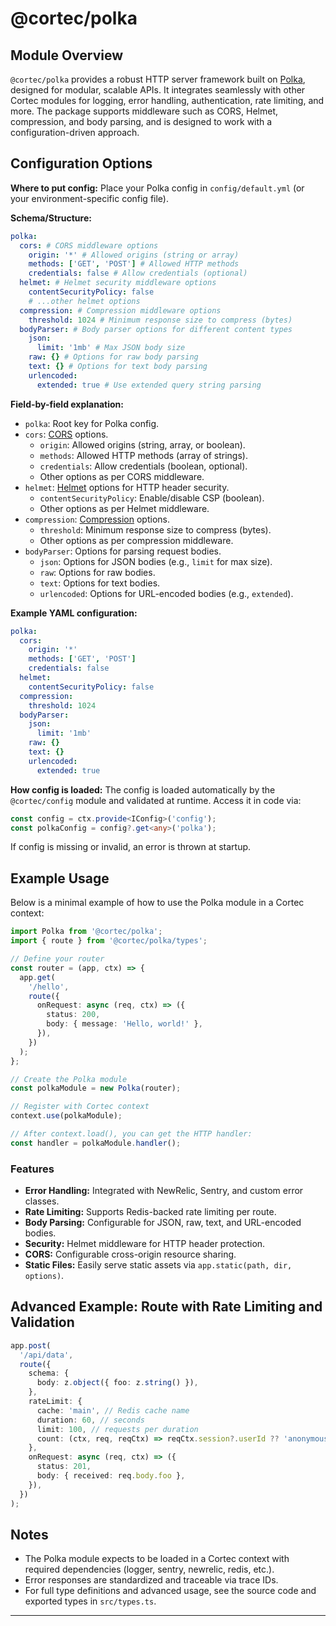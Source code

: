 # @cortec/polka

## Module Overview

`@cortec/polka` provides a robust HTTP server framework built on [Polka](https://github.com/lukeed/polka), designed for modular, scalable APIs. It integrates seamlessly with other Cortec modules for logging, error handling, authentication, rate limiting, and more. The package supports middleware such as CORS, Helmet, compression, and body parsing, and is designed to work with a configuration-driven approach.

## Configuration Options

**Where to put config:**
Place your Polka config in `config/default.yml` (or your environment-specific config file).

**Schema/Structure:**

```yaml
polka:
  cors: # CORS middleware options
    origin: '*' # Allowed origins (string or array)
    methods: ['GET', 'POST'] # Allowed HTTP methods
    credentials: false # Allow credentials (optional)
  helmet: # Helmet security middleware options
    contentSecurityPolicy: false
    # ...other helmet options
  compression: # Compression middleware options
    threshold: 1024 # Minimum response size to compress (bytes)
  bodyParser: # Body parser options for different content types
    json:
      limit: '1mb' # Max JSON body size
    raw: {} # Options for raw body parsing
    text: {} # Options for text body parsing
    urlencoded:
      extended: true # Use extended query string parsing
```

**Field-by-field explanation:**

- `polka`: Root key for Polka config.
- `cors`: [CORS](https://github.com/expressjs/cors#configuration-options) options.
  - `origin`: Allowed origins (string, array, or boolean).
  - `methods`: Allowed HTTP methods (array of strings).
  - `credentials`: Allow credentials (boolean, optional).
  - Other options as per CORS middleware.
- `helmet`: [Helmet](https://helmetjs.github.io/) options for HTTP header security.
  - `contentSecurityPolicy`: Enable/disable CSP (boolean).
  - Other options as per Helmet middleware.
- `compression`: [Compression](https://github.com/expressjs/compression#options) options.
  - `threshold`: Minimum response size to compress (bytes).
  - Other options as per compression middleware.
- `bodyParser`: Options for parsing request bodies.
  - `json`: Options for JSON bodies (e.g., `limit` for max size).
  - `raw`: Options for raw bodies.
  - `text`: Options for text bodies.
  - `urlencoded`: Options for URL-encoded bodies (e.g., `extended`).

**Example YAML configuration:**

```yaml
polka:
  cors:
    origin: '*'
    methods: ['GET', 'POST']
    credentials: false
  helmet:
    contentSecurityPolicy: false
  compression:
    threshold: 1024
  bodyParser:
    json:
      limit: '1mb'
    raw: {}
    text: {}
    urlencoded:
      extended: true
```

**How config is loaded:**
The config is loaded automatically by the `@cortec/config` module and validated at runtime.
Access it in code via:

```typescript
const config = ctx.provide<IConfig>('config');
const polkaConfig = config?.get<any>('polka');
```

If config is missing or invalid, an error is thrown at startup.

## Example Usage

Below is a minimal example of how to use the Polka module in a Cortec context:

```ts
import Polka from '@cortec/polka';
import { route } from '@cortec/polka/types';

// Define your router
const router = (app, ctx) => {
  app.get(
    '/hello',
    route({
      onRequest: async (req, ctx) => ({
        status: 200,
        body: { message: 'Hello, world!' },
      }),
    })
  );
};

// Create the Polka module
const polkaModule = new Polka(router);

// Register with Cortec context
context.use(polkaModule);

// After context.load(), you can get the HTTP handler:
const handler = polkaModule.handler();
```

### Features

- **Error Handling:** Integrated with NewRelic, Sentry, and custom error classes.
- **Rate Limiting:** Supports Redis-backed rate limiting per route.
- **Body Parsing:** Configurable for JSON, raw, text, and URL-encoded bodies.
- **Security:** Helmet middleware for HTTP header protection.
- **CORS:** Configurable cross-origin resource sharing.
- **Static Files:** Easily serve static assets via `app.static(path, dir, options)`.

## Advanced Example: Route with Rate Limiting and Validation

```ts
app.post(
  '/api/data',
  route({
    schema: {
      body: z.object({ foo: z.string() }),
    },
    rateLimit: {
      cache: 'main', // Redis cache name
      duration: 60, // seconds
      limit: 100, // requests per duration
      count: (ctx, req, reqCtx) => reqCtx.session?.userId ?? 'anonymous',
    },
    onRequest: async (req, ctx) => ({
      status: 201,
      body: { received: req.body.foo },
    }),
  })
);
```

## Notes

- The Polka module expects to be loaded in a Cortec context with required dependencies (logger, sentry, newrelic, redis, etc.).
- Error responses are standardized and traceable via trace IDs.
- For full type definitions and advanced usage, see the source code and exported types in `src/types.ts`.

---
